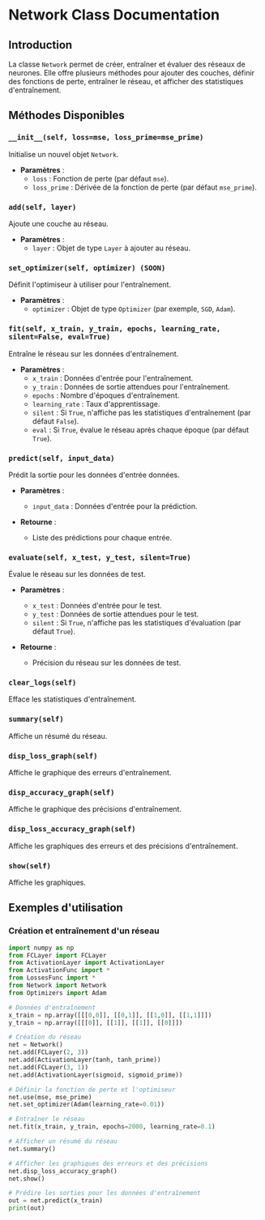 # Network Class Documentation

## Introduction

La classe `Network` permet de créer, entraîner et évaluer des réseaux de neurones. Elle offre plusieurs méthodes pour ajouter des couches, définir des fonctions de perte, entraîner le réseau, et afficher des statistiques d'entraînement.

## Méthodes Disponibles

### `__init__(self, loss=mse, loss_prime=mse_prime)`

Initialise un nouvel objet `Network`.

- **Paramètres** :
  - `loss` : Fonction de perte (par défaut `mse`).
  - `loss_prime` : Dérivée de la fonction de perte (par défaut `mse_prime`).

### `add(self, layer)`

Ajoute une couche au réseau.

- **Paramètres** :
  - `layer` : Objet de type `Layer` à ajouter au réseau.

### `set_optimizer(self, optimizer) (SOON)`

Définit l'optimiseur à utiliser pour l'entraînement.

- **Paramètres** :
  - `optimizer` : Objet de type `Optimizer` (par exemple, `SGD`, `Adam`).

### `fit(self, x_train, y_train, epochs, learning_rate, silent=False, eval=True)`

Entraîne le réseau sur les données d'entraînement.

- **Paramètres** :
  - `x_train` : Données d'entrée pour l'entraînement.
  - `y_train` : Données de sortie attendues pour l'entraînement.
  - `epochs` : Nombre d'époques d'entraînement.
  - `learning_rate` : Taux d'apprentissage.
  - `silent` : Si `True`, n'affiche pas les statistiques d'entraînement (par défaut `False`).
  - `eval` : Si `True`, évalue le réseau après chaque époque (par défaut `True`).

### `predict(self, input_data)`

Prédit la sortie pour les données d'entrée données.

- **Paramètres** :
  - `input_data` : Données d'entrée pour la prédiction.

- **Retourne** :
  - Liste des prédictions pour chaque entrée.

### `evaluate(self, x_test, y_test, silent=True)`

Évalue le réseau sur les données de test.

- **Paramètres** :
  - `x_test` : Données d'entrée pour le test.
  - `y_test` : Données de sortie attendues pour le test.
  - `silent` : Si `True`, n'affiche pas les statistiques d'évaluation (par défaut `True`).

- **Retourne** :
  - Précision du réseau sur les données de test.

### `clear_logs(self)`

Efface les statistiques d'entraînement.

### `summary(self)`

Affiche un résumé du réseau.

### `disp_loss_graph(self)`

Affiche le graphique des erreurs d'entraînement.

### `disp_accuracy_graph(self)`

Affiche le graphique des précisions d'entraînement.

### `disp_loss_accuracy_graph(self)`

Affiche les graphiques des erreurs et des précisions d'entraînement.

### `show(self)`

Affiche les graphiques.

## Exemples d'utilisation

### Création et entraînement d'un réseau

```python
import numpy as np
from FCLayer import FCLayer
from ActivationLayer import ActivationLayer
from ActivationFunc import *
from LossesFunc import *
from Network import Network
from Optimizers import Adam

# Données d'entraînement
x_train = np.array([[[0,0]], [[0,1]], [[1,0]], [[1,1]]])
y_train = np.array([[[0]], [[1]], [[1]], [[0]]])

# Création du réseau
net = Network()
net.add(FCLayer(2, 3))
net.add(ActivationLayer(tanh, tanh_prime))
net.add(FCLayer(3, 1))
net.add(ActivationLayer(sigmoid, sigmoid_prime))

# Définir la fonction de perte et l'optimiseur
net.use(mse, mse_prime)
net.set_optimizer(Adam(learning_rate=0.01))

# Entraîner le réseau
net.fit(x_train, y_train, epochs=2000, learning_rate=0.1)

# Afficher un résumé du réseau
net.summary()

# Afficher les graphiques des erreurs et des précisions
net.disp_loss_accuracy_graph()
net.show()

# Prédire les sorties pour les données d'entraînement
out = net.predict(x_train)
print(out)